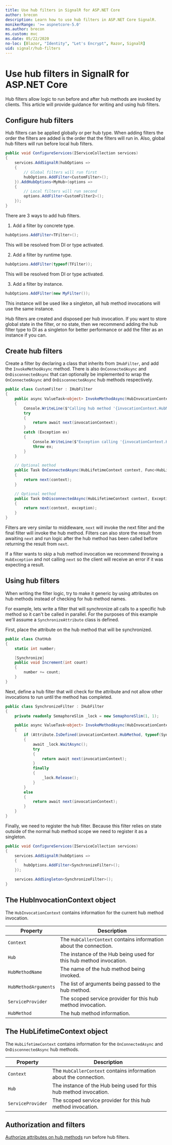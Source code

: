 ```yaml
---
title: Use hub filters in SignalR for ASP.NET Core
author: brecon
description: Learn how to use hub filters in ASP.NET Core SignalR.
monikerRange: '>= aspnetcore-5.0'
ms.author: brecon
ms.custom: mvc
ms.date: 05/22/2020
no-loc: [Blazor, "Identity", "Let's Encrypt", Razor, SignalR]
uid: signalr/hub-filters
---
```


# Use hub filters in SignalR for ASP.NET Core

Hub filters allow logic to run before and after hub methods are invoked by clients. This article will provide guidance for writing and using hub filters.

## Configure hub filters

Hub filters can be applied globally or per hub type. When adding filters the order the filters are added is the order that the filters will run in. Also, global hub filters will run before local hub filters.

```csharp
public void ConfigureServices(IServiceCollection services)
{
    services.AddSignalR(hubOptions =>
    {
        // Global filters will run first
        hubOptions.AddFilter<CustomFilter>();
    }).AddHubOptions<MyHub>(options =>
    {
        // Local filters will run second
        options.AddFilter<CustomFilter2>();
    });
}
```

There are 3 ways to add hub filters.
1. Add a filter by concrete type.

```csharp
hubOptions.AddFilter<TFilter>();
```

This will be resolved from DI or type activated.

2. Add a filter by runtime type.

```csharp
hubOptions.AddFilter(typeof(TFilter));
```

This will be resolved from DI or type activated.

3. Add a filter by instance.

```csharp
hubOptions.AddFilter(new MyFilter());
```

This instance will be used like a singleton, all hub method invocations will use the same instance.

Hub filters are created and disposed per hub invocation. If you want to store global state in the filter, or no state, then we recommend adding the hub filter type to DI as a singleton for better performance or add the filter as an instance if you can.

## Create hub filters

Create a filter by declaring a class that inherits from `IHubFilter`, and add the `InvokeMethodAsync` method. There is also `OnConnectedAsync` and `OnDisconnectedAsync` that can optionally be implemented to wrap the `OnConnectedAsync` and `OnDisconnectedAsync` hub methods respectively.

```csharp
public class CustomFilter : IHubFilter
{
    public async ValueTask<object> InvokeMethodAsync(HubInvocationContext invocationContext, Func<HubInvocationContext, ValueTask<object>> next)
    {
        Console.WriteLine($"Calling hub method '{invocationContext.HubMethodName}'");
        try
        {
            return await next(invocationContext);
        }
        catch (Exception ex)
        {
            Console.WriteLine($"Exception calling '{invocationContext.HubMethodName}'");
            throw ex;
        }
    }

    // Optional method
    public Task OnConnectedAsync(HubLifetimeContext context, Func<HubLifetimeContext, Task> next)
    {
        return next(context);
    }

    // Optional method
    public Task OnDisconnectedAsync(HubLifetimeContext context, Exception exception, Func<HubLifetimeContext, Exception, Task> next)
    {
        return next(context, exception);
    }
}
```

Filters are very similar to middleware, `next` will invoke the next filter and the final filter will invoke the hub method. Filters can also store the result from awaiting `next` and run logic after the hub method has been called before returning the result from `next`.

If a filter wants to skip a hub method invocation we recommend throwing a `HubException` and not calling `next` so the client will receive an error if it was expecting a result.

## Using hub filters

When writing the filter logic, try to make it generic by using attributes on hub methods instead of checking for hub method names.

For example, lets write a filter that will synchronize all calls to a specific hub method so it can't be called in parallel.
For the purposes of this example we'll assume a `SynchronizeAttribute` class is defined.

First, place the attribute on the hub method that will be synchronized.
```csharp
public class ChatHub
{
    static int number;

    [Synchronize]
    public void Increment(int count)
    {
        number += count;
    }
}
```

Next, define a hub filter that will check for the attribute and not allow other invocations to run until the method has completed.
```csharp
public class SynchronizeFilter : IHubFilter
{
    private readonly SemaphoreSlim _lock = new SemaphoreSlim(1, 1);

    public async ValueTask<object> InvokeMethodAsync(HubInvocationContext invocationContext, Func<HubInvocationContext, ValueTask<object>> next)
    {
        if (Attribute.IsDefined(invocationContext.HubMethod, typeof(SynchronizeAttribute)))
        {
            await _lock.WaitAsync();
            try
            {
                return await next(invocationContext);
            }
            finally
            {
                _lock.Release();
            }
        }
        else
        {
            return await next(invocationContext);
        }
    }
}
```

Finally, we need to register the hub filter. Because this filter relies on state outside of the normal hub method scope we need to register it as a singleton.
```csharp
public void ConfigureServices(IServiceCollection services)
{
    services.AddSignalR(hubOptions =>
    {
        hubOptions.AddFilter<SynchronizeFilter>();
    });

    services.AddSingleton<SynchronizeFilter>();
}
```

## The HubInvocationContext object

The `HubInvocationContext` contains information for the current hub method invocation.

| Property | Description |
| ------ | ----------- |
| `Context ` | The `HubCallerContext` contains information about the connection. |
| `Hub` | The instance of the Hub being used for this hub method invocation. |
| `HubMethodName` | The name of the hub method being invoked. |
| `HubMethodArguments` | The list of arguments being passed to the hub method. |
| `ServiceProvider` | The scoped service provider for this hub method invocation. |
| `HubMethod` | The hub method information. |

## The HubLifetimeContext object

The `HubLifetimeContext` contains information for the `OnConnectedAsync` and `OnDisconnectedAsync` hub methods.

| Property | Description |
| ------ | ----------- |
| `Context ` | The `HubCallerContext` contains information about the connection. |
| `Hub` | The instance of the Hub being used for this hub method invocation. |
| `ServiceProvider` | The scoped service provider for this hub method invocation. |

## Authorization and filters

[Authorize attributes on hub methods](xref:signalr/authn-and-authz#use-authorization-handlers-to-customize-hub-method-authorization) run before hub filters.